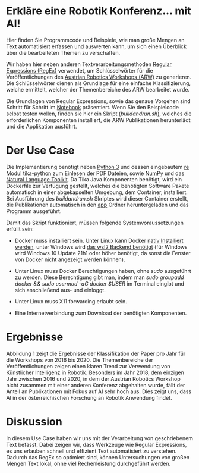 # Erkläre eine Robotik Konferenz... mit AI!

Hier finden Sie Programmcode und Beispiele, wie man große Mengen an Text automatisiert erfassen und auswerten kann, um sich einen Überblick über die bearbeiteten Themen zu verschaffen.

Wir haben hier neben anderen Textverarbeitungsmethoden [Regular Expressions (RegEx)](https://docs.python.org/3/howto/regex.html) verwendet, um Schlüsselwörter für die Veröffentlichungen des [Austrian Robotics Workshops (ARW)](https://roboticsworkshop.at/) zu generieren. Die Schlüsselwörter dienen als Grundlage für eine einfache Klassifizierung, welche ermittelt, welcher der Themenbereiche des ARW bearbeitet wurde.

Die Grundlagen von Regular Expressions, sowie das genaue Vorgehen sind Schritt für Schritt im [Notebook](./Notebook.ipynb) präsentiert. Wenn Sie den Beispielcode selbst testen wollen, finden sie hier ein Skript (*buildandrun.sh*), welches die erforderlichen Komponenten installiert, die ARW Publikationen herunterlädt und die Applikation ausführt.


# Der Use Case

Die Implementierung benötigt neben [Python 3](https://docs.python.org/3/) und dessen eingebautem [re Modul](https://docs.python.org/3/library/re.html) [tika-python](https://github.com/chrismattmann/tika-python) zum Einlesen der PDF Dateien, sowie [NumPy](https://numpy.org/) und das [Natural Language Toolkit](https://www.nltk.org/). Da Tika Java Komponenten benötigt, wird ein Dockerfile zur Verfügung gestellt, welches die benötigten Software Pakete automatisch in einer abgekapselten Umgebung, dem Container, installiert. Bei Ausführung des *buildandrun.sh* Skriptes wird dieser Container erstellt, die Publikationen automatisch in den [app](./app) Ordner heruntergeladen und das Programm ausgeführt.

Damit das Skript funktioniert, müssen folgende Systemvoraussetzungen erfüllt sein:

- Docker muss installiert sein. Unter Linux kann Docker [nativ Installiert werden](https://docs.docker.com/engine/install/ubuntu/), unter Windows wird [das wsl2 Backend benötigt](https://docs.docker.com/desktop/windows/install/) (für Windows wird Windows 10 Update 21h1 oder höher benötigt, da sonst die Fenster von Docker nicht angezeigt werden können).

- Unter Linux muss Docker Berechtigungen haben, ohne _sudo_ ausgeführt zu werden. Diese Berechtigung gibt man, indem man _sudo groupadd docker && sudo usermod -aG docker $USER_ im Terminal eingibt und sich anschließend aus- und einloggt.

- Unter Linux muss X11 forwarding erlaubt sein.

- Eine Internetverbindung zum Download der benötigten Komponenten.


# Ergebnisse

Abbildung 1 zeigt die Ergebnisse der Klassifikation der Paper pro Jahr für die Workshops von 2016 bis 2020. Die Themenbereiche der Veröffentlichungen zeigen einen klaren Trend zur Verwendung von Künstlicher Intelligenz in Robotik. Besonders im Jahr 2018, dem einzigen Jahr zwischen 2016 und 2020, in dem der Austrian Robotics Workshop nicht zusammen mit einer anderen Konferenz abgehalten wurde, fällt der Anteil an Publikationen mit Fokus auf AI sehr hoch aus. Dies zeigt uns, dass AI in der österreichischen Forschung an Robotik Anwendung findet.

# Diskussion

In diesem Use Case haben wir uns mit der Verarbeitung von geschriebenem Text befasst. Dabei zeigen wir, dass Werkzeuge wie Regular Expressions, es uns erlauben schnell und effizient Text automatisiert zu verstehen. Dadurch das RegEx so optimiert sind, können Untersuchungen von großen Mengen Text lokal, ohne viel Rechenleistung durchgeführt werden.